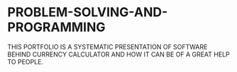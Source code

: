 # PROBLEM-SOLVING-AND-PROGRAMMING
THIS PORTFOLIO IS A SYSTEMATIC PRESENTATION OF SOFTWARE BEHIND CURRENCY CALCULATOR AND HOW IT CAN BE OF A GREAT HELP TO PEOPLE.
